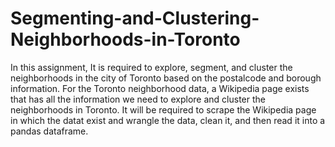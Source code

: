 # Segmenting-and-Clustering-Neighborhoods-in-Toronto
In this assignment, It is required to explore, segment, and cluster the neighborhoods in the city of Toronto based on the postalcode and borough information. For the Toronto neighborhood data, a Wikipedia page exists that has all the information we need to explore and cluster the neighborhoods in Toronto. It will be required to scrape the Wikipedia page in which the datat exist and wrangle the data, clean it, and then read it into a pandas  dataframe. 
